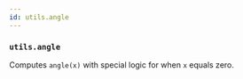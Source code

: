 ```yaml
---
id: utils.angle
---
```


    
### `utils.angle`
Computes `angle(x)` with special logic for when `x` equals zero.

